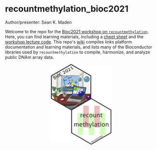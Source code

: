 # recountmethylation_bioc2021

Author/presenter: Sean K. Maden

Welcome to the repo for the [Bioc2021 workshop on `recountmethylation`](https://bioc2021.bioconductor.org/posts/paper106/). Here, you can find learning materials, including a [cheet sheet](https://github.com/metamaden/recountmethylation_bioc2021/tree/main/cheetsheet) and the [workshop lecture code](https://github.com/metamaden/recountmethylation_bioc2021/tree/main/workshop_code). This repo's [wiki](https://github.com/metamaden/recountmethylation_bioc2021/wiki) compiles links platform documentation and learning materials, and lists many of the Bioconductor libraries used by `recountmethylation` to compile, harmonize, and analyze public DNAm array data.

<p style="text-align:center;"><img src="https://github.com/metamaden/recountmethylation_bioc2021/blob/main/images/bioc2021-recountmethylation-hexstickers.jpg" alt="recountmethylation hexsticker" class="center" width="200"/></p>
